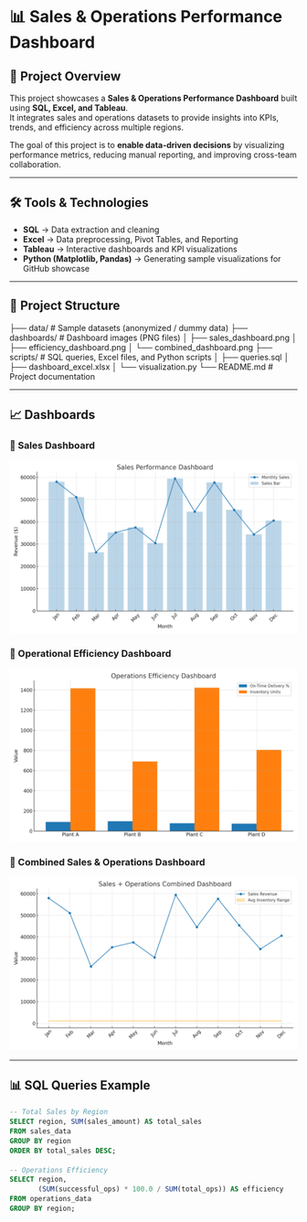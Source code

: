 # 📊 Sales & Operations Performance Dashboard

## 📌 Project Overview  
This project showcases a **Sales & Operations Performance Dashboard** built using **SQL, Excel, and Tableau**.  
It integrates sales and operations datasets to provide insights into KPIs, trends, and efficiency across multiple regions.  

The goal of this project is to **enable data-driven decisions** by visualizing performance metrics, reducing manual reporting, and improving cross-team collaboration.  

---

## 🛠️ Tools & Technologies  
- **SQL** → Data extraction and cleaning  
- **Excel** → Data preprocessing, Pivot Tables, and Reporting  
- **Tableau** → Interactive dashboards and KPI visualizations  
- **Python (Matplotlib, Pandas)** → Generating sample visualizations for GitHub showcase  

---

## 📂 Project Structure  
├── data/ # Sample datasets (anonymized / dummy data)
├── dashboards/ # Dashboard images (PNG files)
│ ├── sales_dashboard.png
│ ├── efficiency_dashboard.png
│ └── combined_dashboard.png
├── scripts/ # SQL queries, Excel files, and Python scripts
│ ├── queries.sql
│ ├── dashboard_excel.xlsx
│ └── visualization.py
└── README.md # Project documentation

---

## 📈 Dashboards  

### 🔹 Sales Dashboard  
![Sales Dashboard](dashboards/sales_performance_dashboard.png)  

### 🔹 Operational Efficiency Dashboard  
![Efficiency Dashboard](dashboards/operations_efficiency_dashboard.png)  

### 🔹 Combined Sales & Operations Dashboard  
![Combined Dashboard](dashboards/sales_operations_combined_dashboard.png)  

---

## 📊 SQL Queries Example  
```sql
-- Total Sales by Region
SELECT region, SUM(sales_amount) AS total_sales
FROM sales_data
GROUP BY region
ORDER BY total_sales DESC;

-- Operations Efficiency
SELECT region, 
       (SUM(successful_ops) * 100.0 / SUM(total_ops)) AS efficiency
FROM operations_data
GROUP BY region;
